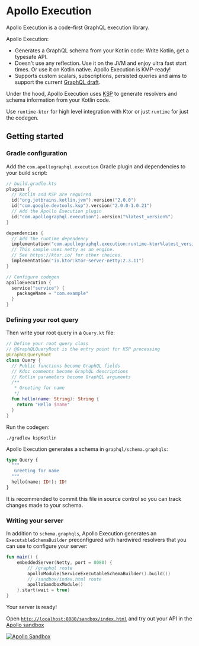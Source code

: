 # Apollo Execution

Apollo Execution is a code-first GraphQL execution library. 

Apollo Execution:

* Generates a GraphQL schema from your Kotlin code: Write Kotlin, get a typesafe API. 
* Doesn't use any reflection. Use it on the JVM and enjoy ultra fast start times. Or use it on Kotlin native. Apollo Execution is KMP-ready! 
* Supports custom scalars, subscriptions, persisted queries and aims to support the current [GraphQL draft](https://spec.graphql.org/draft/).

Under the hood, Apollo Execution uses [KSP](https://kotlinlang.org/docs/ksp-overview.html) to generate resolvers and schema information from your Kotlin code.


Use `runtime-ktor` for high level integration with Ktor or just `runtime` for just the codegen.

## Getting started

### Gradle configuration

Add the `com.apollographql.execution` Gradle plugin and dependencies to your build script:

```kotlin
// build.gradle.kts
plugins {
  // Kotlin and KSP are required
  id("org.jetbrains.kotlin.jvm").version("2.0.0")
  id("com.google.devtools.ksp").version("2.0.0-1.0.21")
  // Add the Apollo Execution plugin
  id("com.apollographql.execution").version("%latest_version%")
}

dependencies {
  // Add the runtime dependency
  implementation("com.apollographql.execution:runtime-ktor%latest_version%")
  // This sample uses netty as an engine.
  // See https://ktor.io/ for other choices.
  implementation("io.ktor:ktor-server-netty:2.3.11")
}

// Configure codegen
apolloExecution {
  service("service") {
    packageName = "com.example"
  }
}
```

### Defining your root query

Then write your root query in a `Query.kt` file:

```kotlin
// Define your root query class 
// @GraphQLQueryRoot is the entry point for KSP processing
@GraphQLQueryRoot
class Query {
  // Public functions become GraphQL fields 
  // Kdoc comments become GraphQL descriptions
  // Kotlin parameters become GraphQL arguments
  /**
   * Greeting for name
   */
  fun hello(name: String): String {
    return "Hello $name"
  }
}
```

Run the codegen:

```shell
./gradlew kspKotlin
```

Apollo Execution generates a schema in `graphql/schema.graphqls`:

```graphql
type Query {
  """
   Greeting for name
  """
  hello(name: ID!): ID!
}
```

It is recommended to commit this file in source control so you can track changes made to your schema.

### Writing your server 

In addition to `schema.graphqls`, Apollo Execution generates an `ExecutableSchemaBuilder` preconfigured with hardwired resolvers that you can use to configure your server:

```kotlin
fun main() {
    embeddedServer(Netty, port = 8080) {
        // /graphql route
        apolloModule(ServiceExecutableSchemaBuilder().build())
        // /sandbox/index.html route
        apolloSandboxModule()
    }.start(wait = true)
}
```

Your server is ready!

Open [`http://localhost:8080/sandbox/index.html`](http://localhost:8080/sandbox/index.html) and try out your API in the [Apollo sandbox](https://www.apollographql.com/docs/graphos/explorer/sandbox/)

[![Apollo Sandbox](sandbox.png)](http://localhost:8080/sandbox/index.html)


